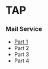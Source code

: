 # TAP

### Mail Service

- [Part 1](https://github.com/watswormx/TAP/tree/master/mail-service/p1)
- Part 2
- Part 3
- Part 4

